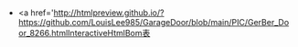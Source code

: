 
<br>

* <a href='http://htmlpreview.github.io/?https://github.com/LouisLee985/GarageDoor/blob/main/PIC/GerBer_Door_8266.htmlInteractiveHtmlBom表</a>

